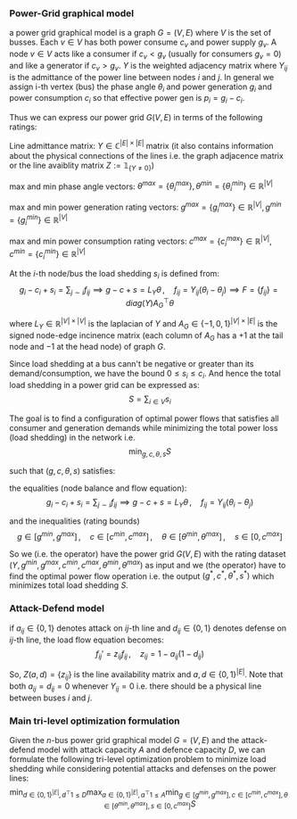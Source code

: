 ### Power-Grid graphical model
a power grid graphical model is a graph $G = (V, E)$ where $V$ is the set of busses. Each $v\in V$ has both power consume $c_v$ and power supply $g_v$. A node $v\in V$ acts like a consumer if $c_v < g_v$ (usually for consumers $g_v=0$) and like a generator if $c_v > g_v$. $Y$ is the weighted adjacency matrix where $Y_{ij}$ is the admittance of the power line between nodes $i$ and $j$. In general we assign i-th vertex (bus) the phase angle $\theta_i$ and power generation $g_i$ and power consumption $c_i$ so that effective power gen is $p_i = g_i - c_i$. 

Thus we can express our power grid $G(V, E)$ in terms of the following ratings:

Line admittance matrix: $Y \in \mathbb{C}^{|E|\times |E|}$ matrix (it also contains information about the physical connections of the lines i.e. the graph adjacence matrix or the line avaiblity matrix $Z := \mathbb{1}_{\{Y\neq 0\}}$)

max and min phase angle vectors: $\theta^{max} = \{\theta_i^{max}\}, \theta^{min} = \{\theta_i^{min}\} \in \mathbb{R}^{|V|}$

max and min power generation rating vectors: $g^{max}=\{g_i^{max}\} \in \mathbb{R}^{|V|}, g^{min}=\{g_i^{min}\} \in \mathbb{R}^{|V|}$

max and min power consumption rating vectors: $c^{max}=\{c_i^{max}\} \in \mathbb{R}^{|V|}, c^{min}=\{c_i^{min}\} \in \mathbb{R}^{|V|}$ 

At the $i$-th node/bus the load shedding $s_i$ is defined from:
$$g_i - c_i + s_i = \sum_{j\sim i} f_{ij} \implies g-c+s = L_Y\theta\,,\quad f_{ij} = Y_{ij} \left( \theta_i - \theta_j \right) \implies F = \{f_{ij}\} = diag(Y) A_G^\top \theta$$

where $L_Y \in \mathbb{R}^{|V|\times |V|}$ is the laplacian of $Y$ and $A_G \in \{-1,0,1\}^{|V|\times |E|}$ is the signed node-edge incinence matrix (each column of $A_G$ has a +$1$ at the tail node and $−1$ at the head node) of graph $G$.

Since load shedding at a bus cann't be negative or greater than its demand/consumption, we have the bound $0 \leq s_i \leq c_i$. And hence the total load shedding in a power grid can be expressed as:
$$S = \sum_{i \in V} s_i$$

The goal is to find a configuration of optimal power flows that satisfies all consumer and generation demands while minimizing the total power loss (load shedding) in the network i.e.
$$\min_{g, c, \theta, s} S$$

such that $(g, c, \theta, s)$ satisfies:

the equalities (node balance and flow equation):
$$g_i - c_i + s_i = \sum_{j\sim i} f_{ij} \implies g-c+s = L_Y\theta\,,\quad 
f_{ij} = Y_{ij}(\theta_i - \theta_j)$$

and the inequalities (rating bounds)
$$g \in [g^{min}, g^{max}]\,,\quad c \in [c^{min}, c^{max}]\,,\quad \theta \in [\theta^{min}, \theta^{max}]\,,\quad s \in [0, c^{max}]$$

So we (i.e. the operator) have the power grid $G(V,E)$ with the rating dataset $(Y, g^{min}, g^{max}, c^{min}, c^{max}, \theta^{min}, \theta^{max})$ as input and we (the operator) have to find the optimal power flow operation i.e. the output $(g^*, c^*, \theta^*, s^*)$ which minimizes total load shedding $S$.

### Attack-Defend model
if $a_{ij} \in \{0, 1\}$ denotes attack on $ij$-th line and $d_{ij} \in \{0, 1\}$ denotes defense on $ij$-th line, the load flow equation becomes:
$$f_{ij}' = z_{ij}f_{ij}\,,\quad z_{ij} = 1 - a_{ij}(1-d_{ij})$$

So, $Z(a, d) = \{z_{ij}\}$ is the line availability matrix and $a, d \in \{0,1\}^{|E|}$. Note that both $a_{ij} = d_{ij} = 0$ whenever $Y_{ij} = 0$ i.e. there should be a physical line between buses $i$ and $j$.


### Main tri-level optimization formulation
Given the $n$-bus power grid graphical model $G=(V, E)$ and the attack-defend model with attack capacity $A$ and defence capacity $D$, we can formulate the following tri-level optimization problem to minimize load shedding while considering potential attacks and defenses on the power lines:
$$\min_{d\in \{0,1\}^{|E|}, d^\top 1 \leq D} \max_{a\in \{0,1\}^{|E|}, a^\top 1 \leq A} \min_{g \in [g^{min}, g^{max}], c \in [c^{min}, c^{max}], \theta \in [\theta^{min}, \theta^{max}], s \in [0, c^{max}]} S$$
